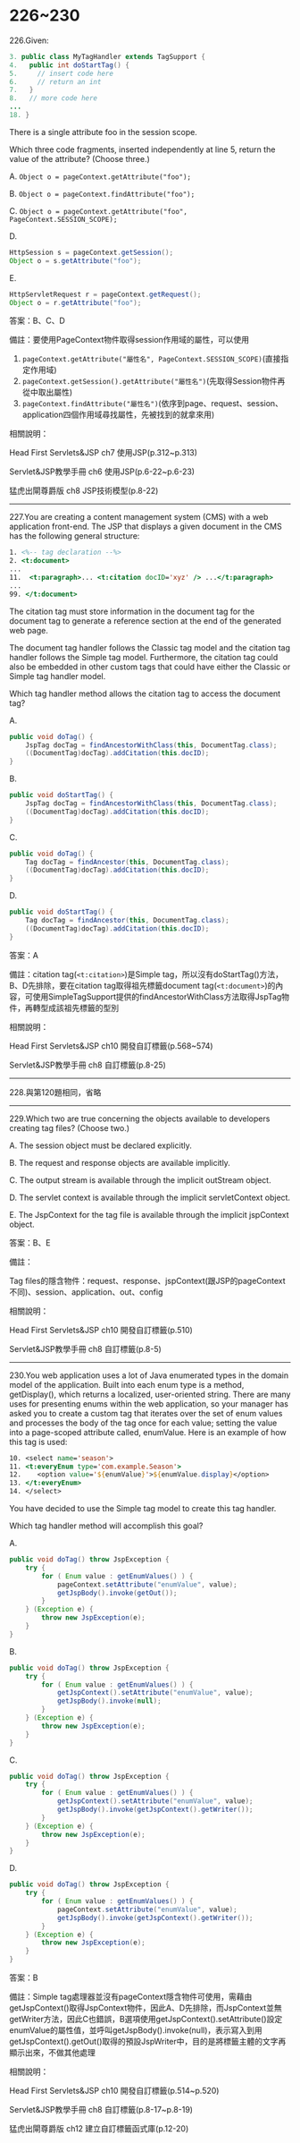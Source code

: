 226~230
========================
226.Given: 

```java
3. public class MyTagHandler extends TagSupport { 
4.   public int doStartTag() { 
5.     // insert code here 
6.     // return an int 
7.   } 
8.   // more code here 
... 
18. } 
```
There is a single attribute foo in the session scope. 

Which three code fragments, inserted independently at line 5, return the value of the attribute? (Choose three.)

A.   `Object o = pageContext.getAttribute("foo"); `

B.   `Object o = pageContext.findAttribute("foo"); `

C.   `Object o = pageContext.getAttribute("foo", PageContext.SESSION_SCOPE); `

D.  

```java
HttpSession s = pageContext.getSession(); 
Object o = s.getAttribute("foo");
```

E.   

```java
HttpServletRequest r = pageContext.getRequest(); 
Object o = r.getAttribute("foo");
```

<!--sec data-title="解析" data-id="section226_2" data-collapse=true ces-->
答案：B、C、D

備註：要使用PageContext物件取得session作用域的屬性，可以使用

1. `pageContext.getAttribute("屬性名", PageContext.SESSION_SCOPE)`(直接指定作用域)
2. `pageContext.getSession().getAttribute("屬性名")`(先取得Session物件再從中取出屬性)
3. `pageContext.findAttribute("屬性名")`(依序到page、request、session、application四個作用域尋找屬性，先被找到的就拿來用)

相關說明：

Head First Servlets&JSP ch7 使用JSP(p.312~p.313)

Servlet&JSP教學手冊 ch6 使用JSP(p.6-22~p.6-23)

猛虎出閘尊爵版 ch8 JSP技術模型(p.8-22)
<!--endsec-->

---
227.You are creating a content management system (CMS) with a web application front-end. The JSP that displays a given document in the CMS has the following general structure: 

```jsp
1. <%-- tag declaration --%> 
2. <t:document>
... 
11.  <t:paragraph>... <t:citation docID='xyz' /> ...</t:paragraph> 
... 
99. </t:document> 
```

The citation tag must store information in the document tag  for the document tag to generate a reference section at the end of the generated web page. 

The document tag handler follows the Classic tag model and the citation tag handler follows the Simple tag model. Furthermore, the citation tag could also be embedded in other custom tags that could have either the Classic or Simple tag handler model. 

Which tag handler method allows the citation tag to access the document tag?

A.   

```java
public void doTag() { 
	JspTag docTag = findAncestorWithClass(this, DocumentTag.class);
	((DocumentTag)docTag).addCitation(this.docID); 
} 
```

B.   

```java
public void doStartTag() { 
	JspTag docTag = findAncestorWithClass(this, DocumentTag.class); 
	((DocumentTag)docTag).addCitation(this.docID); 
} 
```

C.   

```java
public void doTag() { 
	Tag docTag = findAncestor(this, DocumentTag.class); 
	((DocumentTag)docTag).addCitation(this.docID);
} 
```

D.   

```java
public void doStartTag() { 
	Tag docTag = findAncestor(this, DocumentTag.class); 
	((DocumentTag)docTag).addCitation(this.docID); 
}
```

<!--sec data-title="解析" data-id="section227_2" data-collapse=true ces-->
答案：A

備註：citation tag(`<t:citation>`)是Simple tag，所以沒有doStartTag()方法，B、D先排除，要在citation tag取得祖先標籤document tag(`<t:document>`)的內容，可使用SimpleTagSupport提供的findAncestorWithClass方法取得JspTag物件，再轉型成該祖先標籤的型別

相關說明：

Head First Servlets&JSP ch10 開發自訂標籤(p.568~574)

Servlet&JSP教學手冊 ch8 自訂標籤(p.8-25)
<!--endsec-->

---
228.與第120題相同，省略


---
229.Which two are true concerning the objects available to developers creating tag files? (Choose two.)

A.   The session object must be declared explicitly. 

B.   The request and response objects are available implicitly. 

C.   The output stream is available through the implicit outStream object. 

D.   The servlet context is available through the implicit servletContext object. 

E.   The JspContext for the tag file is available through the implicit jspContext object.

<!--sec data-title="解析" data-id="section229_2" data-collapse=true ces-->
答案：B、E

備註：

Tag files的隱含物件：request、response、jspContext(跟JSP的pageContext不同)、session、application、out、config

相關說明：

Head First Servlets&JSP ch10 開發自訂標籤(p.510)

Servlet&JSP教學手冊 ch8 自訂標籤(p.8-5)
<!--endsec-->

---
230.You web application uses a lot of Java enumerated types in the domain model of the application. Built into each enum type is a method, getDisplay(), which returns a localized, user-oriented string. There are many uses for presenting enums within the web application, so your manager has asked you to create a custom tag that iterates over the set of enum values and processes the body of the tag once for each value; setting the value into a page-scoped attribute called, enumValue. Here is an example of how this tag is used: 

```jsp
10. <select name='season'> 
11. <t:everyEnum type='com.example.Season'> 
12.    <option value='${enumValue}'>${enumValue.display}</option> 
13. </t:everyEnum> 
14. </select> 
```

You have decided to use the Simple tag model to create this tag handler. 

Which tag handler method will accomplish this goal?

A.   

```java
public void doTag() throw JspException { 
	try { 
		for ( Enum value : getEnumValues() ) {
			pageContext.setAttribute("enumValue", value); 
			getJspBody().invoke(getOut()); 
		} 
	} (Exception e) { 
		throw new JspException(e); 
	} 
} 
```

B.   

```java
public void doTag() throw JspException { 
	try { 
		for ( Enum value : getEnumValues() ) { 
			getJspContext().setAttribute("enumValue", value); 
			getJspBody().invoke(null); 
		} 
	} (Exception e) { 
		throw new JspException(e); 
	} 
} 
```

C.   

```java
public void doTag() throw JspException { 
	try { 
		for ( Enum value : getEnumValues() ) { 
			getJspContext().setAttribute("enumValue", value); 
			getJspBody().invoke(getJspContext().getWriter()); 
		} 
	} (Exception e) { 
		throw new JspException(e); 
	} 
} 
```

D.   

```java
public void doTag() throw JspException { 
	try { 
		for ( Enum value : getEnumValues() ) { 
			pageContext.setAttribute("enumValue", value);
			getJspBody().invoke(getJspContext().getWriter()); 
		} 
	} (Exception e) { 
		throw new JspException(e); 
	} 
}
```

<!--sec data-title="解析" data-id="section230_2" data-collapse=true ces-->
答案：B

備註：Simple tag處理器並沒有pageContext隱含物件可使用，需藉由getJspContext()取得JspContext物件，因此A、D先排除，而JspContext並無getWriter方法，因此C也錯誤，B選項使用getJspContext().setAttribute()設定enumValue的屬性值，並呼叫getJspBody().invoke(null)，表示寫入到用getJspContext().getOut()取得的預設JspWriter中，目的是將標籤主體的文字再顯示出來，不做其他處理

相關說明：

Head First Servlets&JSP ch10 開發自訂標籤(p.514~p.520)

Servlet&JSP教學手冊 ch8 自訂標籤(p.8-17~p.8-19)

猛虎出閘尊爵版 ch12 建立自訂標籤函式庫(p.12-20)